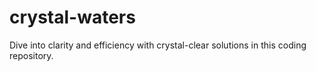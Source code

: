 # crystal-waters
Dive into clarity and efficiency with crystal-clear solutions in this coding repository.
